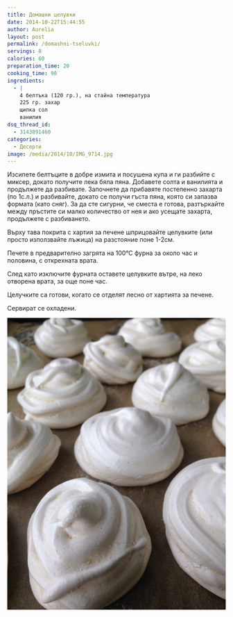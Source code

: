 ```yaml
---
title: Домашни целувки
date: 2014-10-22T15:44:55
author: Aurelia
layout: post
permalink: /domashni-tseluvki/
servings: 8
calories: 60
preparation_time: 20
cooking_time: 90
ingredients:
  - |
    4 белтъка (120 гр.), на стайна температура
    225 гр. захар
    щипка сол
    ванилия
dsq_thread_id:
  - 3143891460
categories:
  - Десерти
image: /media/2014/10/IMG_9714.jpg
---
```

Изсипете белтъците в добре измита и посушена купа и ги разбийте с миксер, докато получите лека бяла пяна. Добавете солта и ванилията и продължете да разбивате. Започнете да прибавяте постепенно захарта (по 1с.л.) и разбивайте, докато се получи гъста пяна, която си запазва формата (като сняг). За да сте сигурни, че сместа е готова, разтъркайте между пръстите си малко количество от нея и ако усещате захарта, продължете с разбиването.
  
Върху тава покрита с хартия за печене шприцовайте целувките (или просто използвайте лъжица) на разстояние поне 1-2см.
  
Печете в предварително загрята на 100°С фурна за около час и половина, с открехната врата.
  
След като изключите фурната оставете целувките вътре, на леко отворена врата, за още поне час.
  
Целучките са готови, когато се отделят лесно от хартията за печене.
  
Сервират се охладени.

<img src="/media/2014/10/IMG_9697-0.jpg" class="alignnone" />